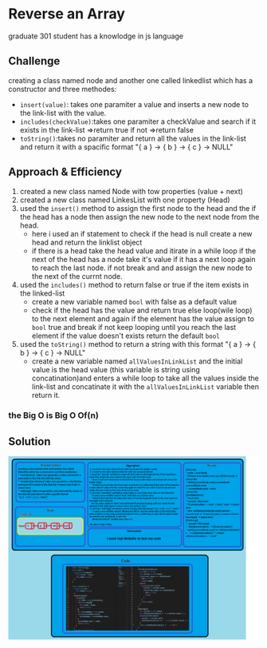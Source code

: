 # Reverse an Array
<!-- Short summary or background information -->
graduate 301 student has a knowlodge in js language
## Challenge
<!-- Description of the challenge -->
creating a class named node and another one called linkedlist which has a constructor and three methodes:
* `insert(value)`: takes one paramiter a value and inserts a new node to the link-list with the value.
* `includes(checkValue)`:takes one paramiter a checkValue and search if it exists in the link-list =>return true if not =>return false
* `toString()`:takes no paramiter and return all the values in the link-list and return it with a spacific format
 "{ a } -> { b } -> { c } -> NULL"
## Approach & Efficiency
<!-- What approach did you take? Why? What is the Big O space/time for this approach? -->
 1. created a new class named Node with tow properties (value + next)
 2. created a new class named LinkesList with one property (Head)
 3. used the `insert()` method to assign the first node to the head and the if the head has a node then assign the new node to the next node from the head.
    * here i used an if statement to check if the head is null create a new head and return the linklist object
    * if there is a head take the head value and itirate in a while loop if the next of the head has a node take it's value if it has a next loop again to reach the last node. if not break and and assign the new node to the next of the currnt node.
 4. used the `includes()` method to return false or true if the item exists in the linked-list
    * create a new variable named `bool` with false as a default value
    * check if the head has the value and return true else loop(wile loop) to the next element and again if the element 
    has the value assign to `bool` true and break if not keep looping until you reach the last element if the value doesn't exists return the default `bool`
 5. used the `toString()` method to return a string with this format "{ a } -> { b } -> { c } -> NULL"
    * create a new variable named `allValuesInLinkList` and the initial value is the head value (this variable is string using concatination)and enters a while loop to take all the values inside the link-list and concatinate it with the 
    `allValuesInLinkList` variable then return it.

### the Big O is Big O Of(n)
## Solution
<!-- Embedded whiteboard image -->
![array-reverse](../../assets/linked-list.png)


